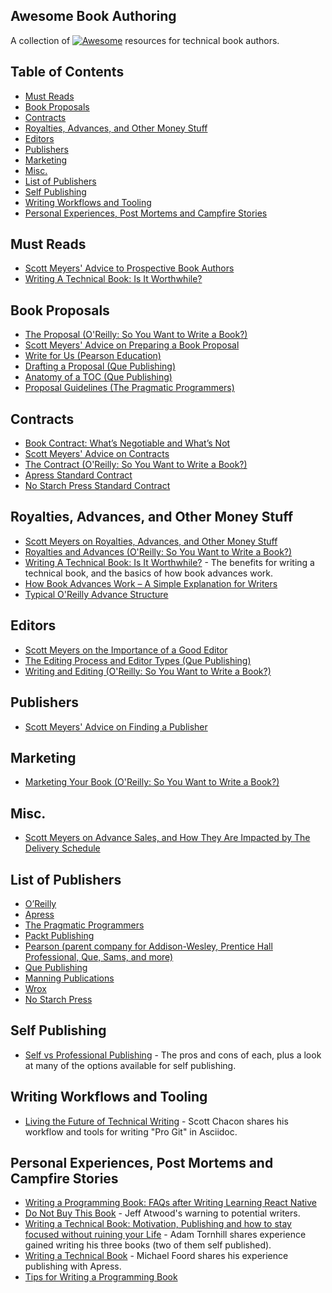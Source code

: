 ## Awesome Book Authoring
A collection of [![Awesome](https://cdn.rawgit.com/sindresorhus/awesome/d7305f38d29fed78fa85652e3a63e154dd8e8829/media/badge.svg)](https://github.com/sindresorhus/awesome) resources for technical book authors.

## Table of Contents

- [Must Reads](#must-reads)
- [Book Proposals](#book-proposals)
- [Contracts](#contracts)
- [Royalties, Advances, and Other Money Stuff](#royalties-advances-and-other-money-stuff)
- [Editors](#editors)
- [Publishers](#publishers)
- [Marketing](#marketing)
- [Misc.](#misc)
- [List of Publishers](#list-of-publishers)
- [Self Publishing](#self-publishing)
- [Writing Workflows and Tooling](#writing-workflows-and-tooling)
- [Personal Experiences, Post Mortems and Campfire Stories](#personal-experiences-post-mortems-and-campfire-stories)

## Must Reads

- [Scott Meyers' Advice to Prospective Book Authors](http://www.aristeia.com/authorAdvice.html)
- [Writing A Technical Book: Is It Worthwhile?](http://www.fasterj.com/articles/bookwriting.shtml)

## Book Proposals

- [The Proposal (O'Reilly: So You Want to Write a Book?)](http://web.archive.org/web/20130809065323/http://oreilly.com/oreilly/author/ch02.html)
- [Scott Meyers' Advice on Preparing a Book Proposal](http://www.aristeia.com/authorAdvice.html#bookProposal)
- [Write for Us (Pearson Education)](http://www.informit.com/about/write_for_us.aspx)
- [Drafting a Proposal (Que Publishing)](http://www.quepublishing.com/promotions/write-for-us-drafting-a-proposal-137677)
- [Anatomy of a TOC (Que Publishing)](http://www.quepublishing.com/promotions/write-for-us-anatomy-of-a-toc-137678)
- [Proposal Guidelines (The Pragmatic Programmers)](https://pragprog.com/write-for-us/proposal-guidelines)

## Contracts

- [Book Contract: What’s Negotiable and What’s Not](http://www.writersdigest.com/online-editor/book-contract-whats-negotiable-and-whats-not)
- [Scott Meyers' Advice on Contracts](http://www.aristeia.com/authorAdvice.html#contracts)
- [The Contract (O'Reilly: So You Want to Write a Book?)](http://web.archive.org/web/20130704110948/http://oreilly.com/oreilly/author/ch03.html)
- [Apress Standard Contract](https://web.archive.org/web/20161010102603/http://www.apress.com/files/Apress_Contract.pdf)
- [No Starch Press Standard Contract](https://www.nostarch.com/download/nspagreement.pdf)

## Royalties, Advances, and Other Money Stuff

- [Scott Meyers on Royalties, Advances, and Other Money Stuff](http://www.aristeia.com/authorAdvice.html#moneyStuff)
- [Royalties and Advances (O'Reilly: So You Want to Write a Book?)](http://web.archive.org/web/20130704110948/http://oreilly.com/oreilly/author/ch03.html#royadv)
- [Writing A Technical Book: Is It Worthwhile?](http://www.fasterj.com/articles/bookwriting.shtml) - The benefits for writing a technical book, and the basics of how book advances work.
- [How Book Advances Work – A Simple Explanation for Writers](http://www.writersdigest.com/online-editor/how-book-advances-work-a-simple-explanation-for-writers)
- [Typical O'Reilly Advance Structure](http://web.archive.org/web/20130704110948/http://oreilly.com/oreilly/author/ch03.html#advance)

## Editors

- [Scott Meyers on the Importance of a Good Editor](http://www.aristeia.com/authorAdvice.html#publishersAndEditors)
- [The Editing Process and Editor Types (Que Publishing)](http://www.quepublishing.com/promotions/write-for-us-the-editing-process-137679)
- [Writing and Editing (O'Reilly: So You Want to Write a Book?)](http://web.archive.org/web/20130710213743/http://oreilly.com/oreilly/author/ch04.html)

## Publishers

- [Scott Meyers' Advice on Finding a Publisher](http://www.aristeia.com/authorAdvice.html#findingAPublisher)

## Marketing

- [Marketing Your Book (O'Reilly: So You Want to Write a Book?)](http://web.archive.org/web/20130711002825/http://oreilly.com/oreilly/author/ch06.html)

## Misc.

- [Scott Meyers on Advance Sales, and How They Are Impacted by The Delivery Schedule](http://www.aristeia.com/authorAdvice.html#schedule)

## List of Publishers

- [O’Reilly](http://www.oreilly.com/work-with-us.html)
- [Apress](http://www.apress.com/write-for-us/)
- [The Pragmatic Programmers](https://write-with-us.pragprog.com/)
- [Packt Publishing](http://authors.packtpub.com/)
- [Pearson (parent company for Addison-Wesley, Prentice Hall Professional, Que, Sams, and more)](http://www.informit.com/about/write_for_us.aspx)
- [Que Publishing](http://www.quepublishing.com/about/write_for_us.aspx)
- [Manning Publications](https://www.manning.com/write-for-us)
- [Wrox](http://www.wrox.com/WileyCDA/Section/id-105073.html)
- [No Starch Press](https://www.nostarch.com/writeforus.htm)

## Self Publishing

- [Self vs Professional Publishing](https://medium.com/@davetron5000/self-vs-professional-publishing-c3397bd7defd#.lrfhasuo5) - The pros and cons of each, plus a look at many of the options available for self publishing.

## Writing Workflows and Tooling

- [Living the Future of Technical Writing](https://medium.com/@chacon/living-the-future-of-technical-writing-2f368bd0a272#.8x6g1wxjb) - Scott Chacon shares his workflow and tools for writing "Pro Git" in Asciidoc.

## Personal Experiences, Post Mortems and Campfire Stories

- [Writing a Programming Book: FAQs after Writing Learning React Native](https://medium.com/@brindelle/writing-a-programming-book-faqs-after-writing-learning-react-native-8a5ea8ce04e#.e85mhxolh)
- [Do Not Buy This Book](http://blog.codinghorror.com/do-not-buy-this-book/) - Jeff Atwood's warning to potential writers.
- [Writing a Technical Book: Motivation, Publishing and how to stay focused without ruining your Life](http://www.adamtornhill.com/articles/writingbook/writingtechbook.htm) - Adam Tornhill shares experience gained writing his three books (two of them self published).
- [Writing a Technical Book](http://www.voidspace.org.uk/python/articles/technical-writing.shtml) - Michael Foord shares his experience publishing with Apress.
- [Tips for Writing a Programming Book](http://www.philosophicalgeek.com/2014/11/10/tips-for-writing-a-programming-book/)